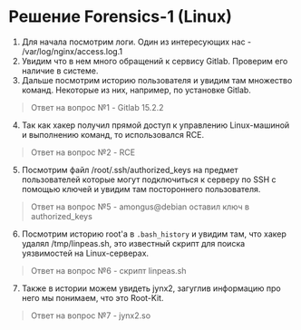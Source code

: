 # Решение Forensics-1 (Linux)
1. Для начала посмотрим логи. Один из интересующих нас - /var/log/nginx/access.log.1
2. Увидим что в нем много обращений к сервису Gitlab. Проверим его наличие в системе.
3. Дальше посмотрим историю пользователя и увидим там множество команд. Некоторые из них, например, по установке Gitlab.
> Ответ на вопрос №1 - Gitlab 15.2.2
4. Так как хакер получил прямой доступ к управлению Linux-машиной и выполнению команд, то использовался RCE.
> Ответ на вопрос №2 - RCE
5. Посмотрим файл /root/.ssh/authorized_keys на предмет пользователей которые могут подключиться к серверу по SSH с помощью ключей и увидим там постороннего пользователя. 
> Ответ на вопрос №5 - amongus@debian оставил ключ в authorized_keys
6. Посмотрим историю root'a в `.bash_history` и увидим там, что хакер удалял /tmp/linpeas.sh, это известный скрипт для поиска уязвимостей на Linux-серверах.
> Ответ на вопрос №6 - скрипт linpeas.sh
7. Также в истории можем увидеть jynx2, загуглив информацию про него мы понимаем, что это Root-Kit.
> Ответ на вопрос №7 - jynx2.so
